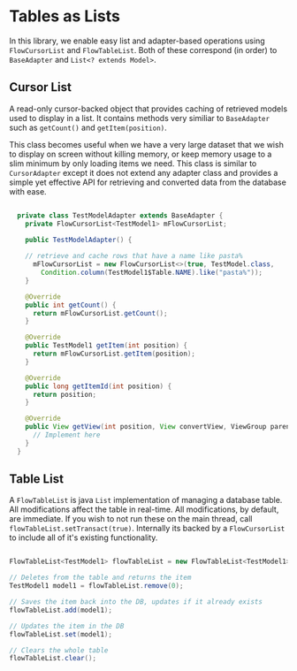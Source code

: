 # Tables as Lists


In this library, we enable easy list and adapter-based operations using ```FlowCursorList``` and ```FlowTableList```. Both 
of these correspond (in order) to ```BaseAdapter``` and ```List<? extends Model>```.

## Cursor List

A read-only cursor-backed object that provides caching of retrieved models used to display in a list. 
It contains methods very similiar to ```BaseAdapter``` such as ```getCount()``` and ```getItem(position)```. 

This class becomes useful when we have a very large dataset that we wish to display on screen without killing memory, or
keep memory usage to a slim minimum by only loading items we need. This class is similar to ```CursorAdapter``` except it does
not extend any adapter class and provides a simple yet effective API for retrieving and converted data from the database with ease.

```java

  private class TestModelAdapter extends BaseAdapter {
    private FlowCursorList<TestModel1> mFlowCursorList;

    public TestModelAdapter() {
  
    // retrieve and cache rows that have a name like pasta%
      mFlowCursorList = new FlowCursorList<>(true, TestModel.class, 
        Condition.column(TestModel1$Table.NAME).like("pasta%"));
    }

    @Override
    public int getCount() {
      return mFlowCursorList.getCount();
    }

    @Override
    public TestModel1 getItem(int position) {
      return mFlowCursorList.getItem(position);
    }

    @Override
    public long getItemId(int position) {
      return position;
    }

    @Override
    public View getView(int position, View convertView, ViewGroup parent) {
      // Implement here
    }
  }

```

## Table List

A ```FlowTableList``` is java ```List``` implementation of managing a database table. 
All modifications affect the table in real-time. 
All modifications, by default, are immediate. 
If you wish to not run these on the main thread, call ```flowTableList.setTransact(true)```. 
Internally its backed by a ```FlowCursorList``` to include all of it's existing functionality. 

```java

FlowTableList<TestModel1> flowTableList = new FlowTableList<TestModel1>(TestModel1.class);

// Deletes from the table and returns the item
TestModel1 model1 = flowTableList.remove(0);

// Saves the item back into the DB, updates if it already exists
flowTableList.add(model1);

// Updates the item in the DB
flowTableList.set(model1);

// Clears the whole table
flowTableList.clear();
```
